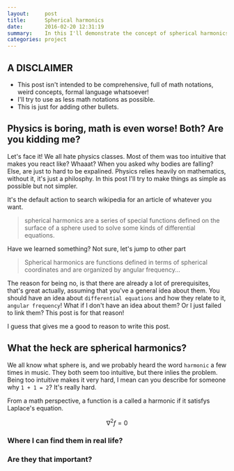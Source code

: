 ```yaml
---
layout:     post
title:      Spherical harmonics
date:       2016-02-20 12:31:19
summary:    In this I'll demonstrate the concept of spherical harmonics.
categories: project
---
```


## A DISCLAIMER
* This post isn't intended to be comprehensive, full of math notations, weird concepts, formal language whatsoever! 
* I'll try to use as less math notations as possible.
* This is just for adding other bullets.

## Physics is boring, math is even worse! Both? Are you kidding me?
Let's face it! We all hate physics classes. Most of them was too intuitive that makes you react like? Whaaat?
When you asked why bodies are falling? Else, are just to hard to be expalined. Physics relies heavily on mathematics, without it, it's just a philosphy. In this post I'll try to make things as simple as possible but not simpler.

It's the default action to search wikipedia for an article of whatever you want.

> spherical harmonics are a series of special functions defined on the surface of a sphere used to solve some kinds of differential equations.

Have we learned something? Not sure, let's jump to other part

> Spherical harmonics are functions defined in terms of spherical coordinates and are organized by angular frequency...


The reason for being no, is that there are already a lot of prerequisites, that's great actually, assuming that you've a general idea about them. You should have an idea about ``differential equations`` and how they relate to it, ``angular frequency``! What if I don't have an idea about them? Or I just failed to link them? This post is for that reason!

I guess that gives me a good to reason to write this post.

## What the heck are spherical harmonics?
We all know what sphere is, and we probably heard the word ``harmonic`` a few times in music. They both seem too intuitive, but there inlies the problem.
Being too intuitive makes it very hard, I mean can you describe for someone why ``1 + 1 = 2``? It's really hard.

From a math perspective, a function is a called a harmonic if it satisfys Laplace's equation.

$$\nabla ^ 2 f = 0$$

### Where I can find them in real life?

### Are they that important?

